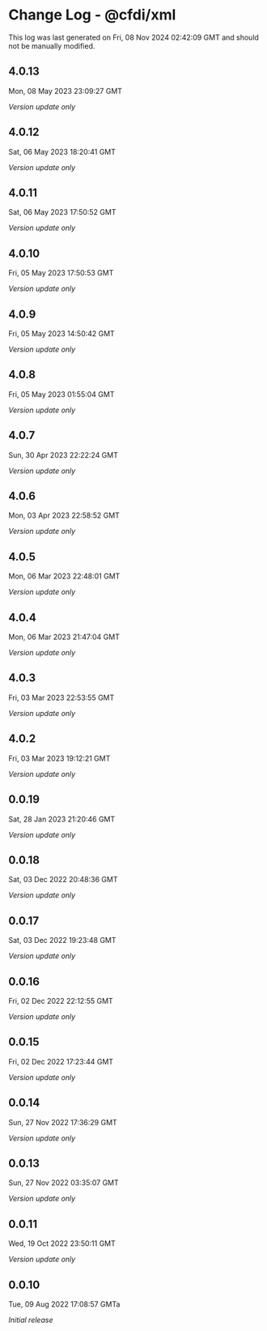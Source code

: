 # Change Log - @cfdi/xml

This log was last generated on Fri, 08 Nov 2024 02:42:09 GMT and should not be manually modified.

## 4.0.13

Mon, 08 May 2023 23:09:27 GMT

_Version update only_

## 4.0.12

Sat, 06 May 2023 18:20:41 GMT

_Version update only_

## 4.0.11

Sat, 06 May 2023 17:50:52 GMT

_Version update only_

## 4.0.10

Fri, 05 May 2023 17:50:53 GMT

_Version update only_

## 4.0.9

Fri, 05 May 2023 14:50:42 GMT

_Version update only_

## 4.0.8

Fri, 05 May 2023 01:55:04 GMT

_Version update only_

## 4.0.7

Sun, 30 Apr 2023 22:22:24 GMT

_Version update only_

## 4.0.6

Mon, 03 Apr 2023 22:58:52 GMT

_Version update only_

## 4.0.5

Mon, 06 Mar 2023 22:48:01 GMT

_Version update only_

## 4.0.4

Mon, 06 Mar 2023 21:47:04 GMT

_Version update only_

## 4.0.3

Fri, 03 Mar 2023 22:53:55 GMT

_Version update only_

## 4.0.2

Fri, 03 Mar 2023 19:12:21 GMT

_Version update only_

## 0.0.19

Sat, 28 Jan 2023 21:20:46 GMT

_Version update only_

## 0.0.18

Sat, 03 Dec 2022 20:48:36 GMT

_Version update only_

## 0.0.17

Sat, 03 Dec 2022 19:23:48 GMT

_Version update only_

## 0.0.16

Fri, 02 Dec 2022 22:12:55 GMT

_Version update only_

## 0.0.15

Fri, 02 Dec 2022 17:23:44 GMT

_Version update only_

## 0.0.14

Sun, 27 Nov 2022 17:36:29 GMT

_Version update only_

## 0.0.13

Sun, 27 Nov 2022 03:35:07 GMT

_Version update only_

## 0.0.11

Wed, 19 Oct 2022 23:50:11 GMT

_Version update only_

## 0.0.10

Tue, 09 Aug 2022 17:08:57 GMTa

_Initial release_
